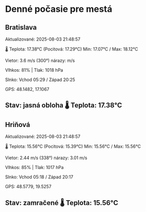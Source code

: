 ﻿# Denné počasie pre mestá

## Bratislava
Aktualizované: 2025-08-03 21:48:57

🌡️ Teplota: 17.38°C 
(Pocitová: 17.29°C)
Min: 17.07°C / Max: 18.12°C

Vietor: 3.6 m/s    (300°) 
nárazy:  m/s

Vlhkos: 81% | Tlak: 1018 hPa

Slnko: Vchod 05:29 / Západ 20:25

GPS: 48.1482, 17.1067

 Stav: jasná obloha        🌡️ Teplota: 17.38°C
---

## Hriňová
Aktualizované: 2025-08-03 21:48:57

🌡️ Teplota: 15.56°C 
(Pocitová: 15.39°C)
Min: 15.56°C / Max: 15.56°C

Vietor: 2.44 m/s (338°)
nárazy: 3.01 m/s

Vlhkos: 85% | Tlak: 1017 hPa

Slnko: Vchod 05:18 / Západ 20:17

GPS: 48.5779, 19.5257

 Stav: zamračené        🌡️ Teplota: 15.56°C
---

